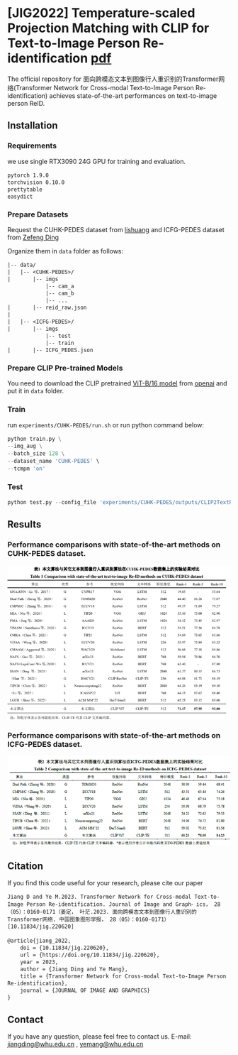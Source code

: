 # [JIG2022] Temperature-scaled Projection Matching with CLIP for Text-to-Image Person Re-identification [pdf](http://www.cjig.cn/jig/ch/reader/view_abstract.aspx?flag=2&file_no=202206090000003&journal_id=jig)

The official repository for 面向跨模态文本到图像行人重识别的Transformer网络(Transformer Network for Cross-modal Text-to-Image Person Re-identification) achieves state-of-the-art performances on text-to-image person ReID.


## Installation
### Requirements
we use single RTX3090 24G GPU for training and evaluation. 
```
pytorch 1.9.0
torchvision 0.10.0
prettytable
easydict
```

### Prepare Datasets
Request the CUHK-PEDES dataset from [lishuang](https://github.com/ShuangLI59/Person-Search-with-Natural-Language-Description) and ICFG-PEDES dataset from [Zefeng Ding](https://github.com/zifyloo/SSAN)

Organize them in `data` folder as follows:
```
|-- data/
|   |-- <CUHK-PEDES>/
|       |-- imgs
            |-- cam_a
            |-- cam_b
            |-- ...
|       |-- reid_raw.json
|
|   |-- <ICFG-PEDES>/
|       |-- imgs
            |-- test
            |-- train 
|       |-- ICFG_PEDES.json
```

### Prepare CLIP Pre-trained Models
You need to download the CLIP pretrained [ViT-B/16 model](https://openaipublic.azureedge.net/clip/models/5806e77cd80f8b59890b7e101eabd078d9fb84e6937f9e85e4ecb61988df416f/ViT-B-16.pt) from [openai](https://github.com/openai/CLIP) and put it in `data` folder.

### Train
run `experiments/CUHK-PEDES/run.sh` or run python command below:
```python
python train.py \
--img_aug \
--batch_size 128 \
--dataset_name 'CUHK-PEDES' \
--tcmpm 'on'
```

### Test

```python
python test.py --config_file 'experiments/CUHK-PEDES/outputs/CLIP2TextReID/logs/configs.yaml'
```

## Results
### Performance comparisons with state-of-the-art methods on CUHK-PEDES dataset.
![tab1](images/comparison.png)

### Performance comparisons with state-of-the-art methods on ICFG-PEDES dataset.
![tab1](images/comparison1.png)

## Citation
If you find this code useful for your research, please cite our paper
```
Jiang D and Ye M.2023. Transformer Network for Cross-modal Text-to-Image Person Re-identification. Journal of Image and Graph⁃ ics， 28（05）：0160-0171（姜定， 叶茫.2023. 面向跨模态文本到图像行人重识别的Transformer网络. 中国图象图形学报， 28（05）：0160-0171） [10.11834/jig.220620]

@article{jiang_2022,
	doi = {10.11834/jig.220620},
	url = {https://doi.org/10.11834/jig.220620},
	year = 2023,
	author = {Jiang Ding and Ye Mang},
	title = {Transformer Network for Cross-modal Text-to-Image Person Re-identification},
	journal = {JOURNAL OF IMAGE AND GRAPHICS}
}
```

## Contact
If you have any question, please feel free to contact us. E-mail: jiangding@whu.edu.cn , yemang@whu.edu.cn
